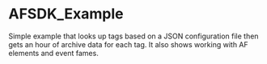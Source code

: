 # AFSDK_Example
Simple example that looks up tags based on a JSON configuration file then gets an hour of archive data for each tag. It also shows working with AF elements and event fames. 
